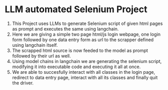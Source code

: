# LLM automated Selenium Project

1. This Project uses LLMs to generate Selenium script of given html pages as prompt and executes the same using langchain.
2. Here we are giving a simple two page html/js login webpage, one login form followed by one data entry form as url to the scrapper defined using langchain itself.
3. The scrapped html source is now feeded to the model as prompt followed by their url as well.
4. Using model chains in langchain we are generating the selenium script, modifying it into executable code and executing it all at once.
5. We are able to succesfully interact with all classes in the login page, redirect to data entry page, interact with all its classes and finally quit the driver.



